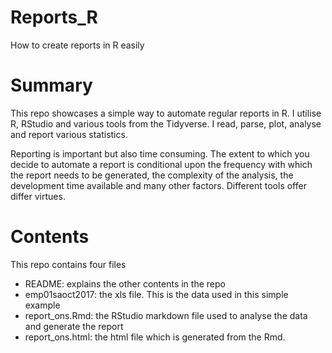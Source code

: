 # Reports_R
How to create reports in R easily

# Summary
This repo showcases a simple way to automate regular reports in R. I utilise R, RStudio and various tools from 
the Tidyverse. I read, parse, plot, analyse and report various statistics.

Reporting is important but also time consuming. The extent to which you decide to automate a report is conditional
upon the frequency with which the report needs to be generated, the complexity of the analysis, the development time available and
many other factors. Different tools offer differ virtues. 


# Contents
This repo contains four files
- README: explains the other contents in the repo
- emp01saoct2017: the xls file. This is the data used in this simple example
- report_ons.Rmd: the RStudio markdown file used to analyse the data and generate the report
- report_ons.html: the html file which is generated from the Rmd. 



